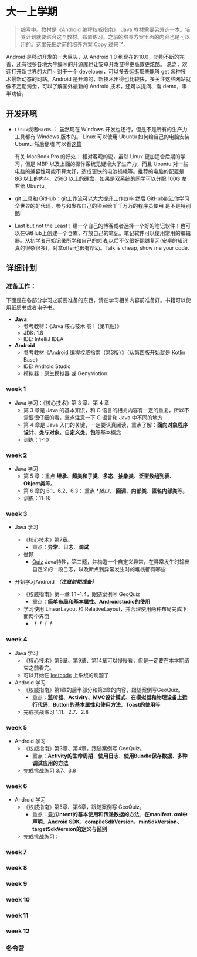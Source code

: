 # 大一上学期

> 编写中。教材是《Android 编程权威指南》，Java 教材需要另外选一本。培养计划就要结合这个教材。布置练习。之前的培养方案里面的内容也是可以用的。这里先把之前的培养方案 Copy 过来了。

Android 是移动开发的一大巨头，从 Android 1.0 到现在的10.0，功能不断的完善，还有很多各地大牛编写的开源库也让安卓开发变得更高效更炫酷。 总之，欢迎打开新世界的大门~
对于一个 developer，可以多去逛逛那些能够 get 各种技术最新动态的网站。Android 是开源的，新技术出得也比较快，多关注这些网站就像不定期淘金，可以了解国外最新的 Android 技术，还可以提问、看 demo，事半功倍。

## 开发环境

* ``Linux``或者``MacOS`` ： 虽然现在 Windows 开发也还行，但是不是所有的生产力工具都有 Windows 版本的。 Linux  可以使用 Ubuntu 如何给自己的电脑安装 Ubuntu 然后翻墙 可以看[这篇](自己动手装Ubuntu)

  有关 MacBook Pro 的好处： 相对客观的说，虽然 Linux 更加适合后期的学习，但是 MBP 以及上面的操作系统无疑增大了生产力，而且 Ubuntu 对一些电脑的兼容性可能不算太好，造成更快的电池损耗等。推荐的电脑的配置是 8G 以上的内存，256G 以上的硬盘，如果是双系统的同学可以分配 100G 左右给 Ubuntu。

* git 工具和 GitHub：git工作流可以大大提升工作效率 然后 GitHub能让你学习全世界的好代码，参与和发布自己的项目给千千万万的程序员使用 是不是特别酷! 

* Last but not the Least！建一个自己的博客或者选择一个好的笔记软件！也可以在GitHub上创建一个仓库，存放自己的笔记。笔记软件可以使用常用的编辑器。从初学者开始记录所学和自己的想法,以后不仅很好翻越复习(安卓的知识真的很杂很多)，对拿offer也很有帮助。Talk is cheap, show me your code.

## 详细计划

### 准备工作：

下面是在各部分学习之前要准备的东西，请在学习相关内容前准备好。书籍可以使用纸质书或者电子书。

- **Java**
	- 参考教材：《Java 核心技术 卷 I（第11版）》
	- JDK: 1.8
	- IDE: IntelliJ IDEA
- **Android**
	- 参考教材《Android 编程权威指南（第3版）》（从第四版开始就是 Kotlin Base）
	- IDE: Android Studio
	- 模拟器：原生模拟器 或 GenyMotion
	
### week 1

- Java 学习：《核心技术》第 3 章、第 4 章
	- 第 3 章是 Java 的基本知识，和 C 语言的相关内容有一定的重复，所以不需要很仔细的看，重点注意一下 C 语言和 Java 中不同的地方
	- 第 4 章是 Java 入门的关键，一定要认真阅读，重点了解：**面向对象程序设计**、**类与对象**、**自定义类**、**包**等基本概念
	- 训练：1-10
	
### week 2

- Java 学习
	- 第 5 章：重点 **继承**、**超类和子类**、**多态**、**抽象类**、**泛型数组列表**、**Object类**等。
	- 第 6 章的 6.1、6.2、6.3： 重点 **接口*、 **回调**、**内部类**、**匿名内部类**等。
	- 训练：11-16
	
### week 3

- Java 学习
	- 《核心技术》第7章。
		- 重点：**异常**、**日志**、**调试**
	- 做题
		- [Quiz](https://github.com/Muxi-Studio/Android-Wiki/blob/master/Java101/JavaQuiz.md) Java特性，第二题，并构造一个自定义异常，在异常发生时输出自定义的一段日志，以及断点到异常发生时的堆栈都有哪些

- 开始学习Android ***（注意前期准备）***
	- 《权威指南》第一章 1.1~1.4，跟随案例写 GeoQuiz
		- 重点：**简单布局和基本属性**、**Androidstudio的使用**
	- 学习使用 LinearLayout 和 RelativeLayout，并合理使用两种布局完成下面两个界面
		- ***！！！！***

### week 4

- Java 学习
	- 《核心技术》第8章、第9章、第14章可以慢慢看，但是一定要在本学期结束之前看完。
	- 可以开始在 [leetcode](https://leetcode-cn.com/problemset/all/) 上系统的刷题了
- Android 学习
 	- 《权威指南》第1章的后半部分和第2章的内容，跟随案例写GeoQuiz。
 		- 重点：**监听器**、**Activity**、**MVC设计模式**、**在模拟器和物理设备上运行代码**、**Button的基本属性和使用方法**、**Toast的使用**等
 	- 完成挑战练习 1.11、2.7、2.8
 	
	
### week 5

- Android 学习
	- 《权威指南》第3章、第4章，跟随案例写 GeoQuiz。
		- 重点：**Activity的生命周期**、**使用日志**、**使用Bundle保存数据**、**多种调试应用的方法**
	- 完成挑战练习 3.7、3.8

	
### week 6

- Android 学习
	- 《权威指南》第5章、第6章，跟随案例写 GeoQuiz。
		- 重点：**显式Intent的基本使用和传递数据的方法**、**在manifest.xml中声明**、**Android SDK**、**compileSdkVersion、minSdkVersion、targetSdkVersion的定义与区别**
	- 完成挑战练习：

### week 7

### week 8

### week 9

### week 10

### week 11

### week 12

### 冬令营

